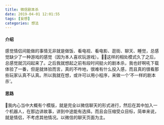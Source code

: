 ```yaml
---
title: 微信剧本杀
date: 2019-04-01 12:01:55
tags: [妄想]
categories: 想法
---
```

#### 介绍
感觉情侣间能做的事情无非就是做饭、看电视、看电影、逛街、聊天、睡觉，总感觉缺少了一种游戏的感觉（因为本人喜欢玩游戏）。这样的相处模式久了之后，总感觉就沉闷起来了。之后我就想起之前有段时间挺火的剧本杀，我也好啊吼下载体验了一番，但是就体验而言，真的不咋地，很难有什么投入感，而且真的很看那些玩家认真不认真。所以我就在想，或许可以用小程序，来做一个‘不一样的剧本杀’。

#### 思路
我内心当中大概有个模版，就是完全以微信聊天的形式进行，然后在其中加入一个机器人，在那边讲故事，讲到中途能有选择。而且会压缩受众目标，简单来说，就是情侣，不考虑其他情况。以微信的聊天页面为主。